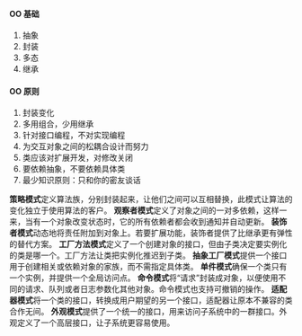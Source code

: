 #### OO 基础 ####

1. 抽象
2. 封装
3. 多态
4. 继承

#### OO 原则 ####

1. 封装变化
2. 多用组合，少用继承
3. 针对接口编程，不对实现编程
4. 为交互对象之间的松耦合设计而努力
5. 类应该对扩展开发，对修改关闭
6. 要依赖抽象，不要依赖具体类
7. 最少知识原则：只和你的密友谈话

**策略模式**定义算法族，分别封装起来，让他们之间可以互相替换，此模式让算法的变化独立于使用算法的客户。
**观察者模式**定义了对象之间的一对多依赖，这样一来，当有一个对象改变状态时，它的所有依赖者都会收到通知并自动更新。
**装饰者模式**动态地将责任附加到对象上。若要扩展功能，装饰者提供了比继承更有弹性的替代方案。
**工厂方法模式**定义了一个创建对象的接口，但由子类决定要实例化的类是哪一个。工厂方法让类把实例化推迟到子类。
**抽象工厂模式**提供一个接口用于创建相关或依赖对象的家族，而不需指定具体类。
**单件模式**确保一个类只有一个实例，并提供一个全局访问点。
**命令模式**将“请求”封装成对象，以便使用不同的请求、队列或者日志参数化其他对象。命令模式也支持可撤销的操作。
**适配器模式**将一个类的接口，转换成用户期望的另一个接口，适配器让原本不兼容的类合作无间。
**外观模式**提供了一个统一的接口，用来访问子系统中的一群接口。外观定义了一个高层接口，让子系统更容易使用。
